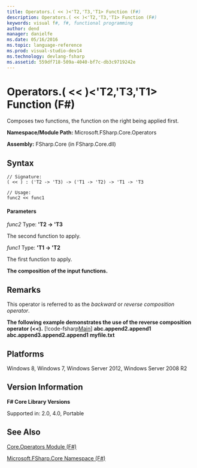 ```yaml
---
title: Operators.( << )<'T2,'T3,'T1> Function (F#)
description: Operators.( << )<'T2,'T3,'T1> Function (F#)
keywords: visual f#, f#, functional programming
author: dend
manager: danielfe
ms.date: 05/16/2016
ms.topic: language-reference
ms.prod: visual-studio-dev14
ms.technology: devlang-fsharp
ms.assetid: 559df718-509a-4040-bf7c-db3c9719242e 
---
```


# Operators.( << )<'T2,'T3,'T1> Function (F#)

Composes two functions, the function on the right being applied first.

**Namespace/Module Path:** Microsoft.FSharp.Core.Operators

**Assembly:** FSharp.Core (in FSharp.Core.dll)


## Syntax

```
// Signature:
( << ) : ('T2 -> 'T3) -> ('T1 -> 'T2) -> 'T1 -> 'T3

// Usage:
func2 << func1
```

#### Parameters
*func2*
Type: **'T2 -&gt; 'T3**


The second function to apply.


*func1*
Type: **'T1 -&gt; 'T2**


The first function to apply.



**The composition of the input functions.**
## Remarks
This operator is referred to as the *backward* or *reverse composition operator*.

**The following example demonstrates the use of the reverse composition operator (&lt;&lt;).**
[!code-fsharp[Main](snippets/fsoperators/snippet8.fs)]
**abc.append2.append1**
**abc.append3.append2.append1**
**myfile.txt**
## Platforms
Windows 8, Windows 7, Windows Server 2012, Windows Server 2008 R2


## Version Information
**F# Core Library Versions**

Supported in: 2.0, 4.0, Portable




## See Also
[Core.Operators Module &#40;F&#35;&#41;](Core.Operators-Module-%5BFSharp%5D.md)

[Microsoft.FSharp.Core Namespace &#40;F&#35;&#41;](Microsoft.FSharp.Core-Namespace-%5BFSharp%5D.md)

